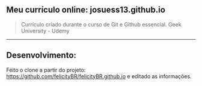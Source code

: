 ## Meu currículo online: josuess13.github.io

> Currículo criado durante o curso de Git e Github essencial. Geek University - Udemy

---
## Desenvolvimento: 

Feito o clone a partir do projeto: <https://github.com/felicityBR/felicityBR.github.io> e editado as informações.

